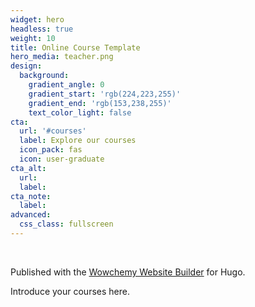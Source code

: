 ```yaml
---
widget: hero
headless: true
weight: 10
title: Online Course Template
hero_media: teacher.png
design:
  background:
    gradient_angle: 0
    gradient_start: 'rgb(224,223,255)'
    gradient_end: 'rgb(153,238,255)'
    text_color_light: false
cta:
  url: '#courses'
  label: Explore our courses
  icon_pack: fas
  icon: user-graduate
cta_alt:
  url:
  label:
cta_note:
  label:
advanced:
  css_class: fullscreen
---
```


<br>

Published with the [Wowchemy Website Builder](https://wowchemy.com/) for Hugo.

Introduce your courses here.

<!--a class="github-button" href="https://github.com/wowchemy/wowchemy-hugo-themes" data-icon="octicon-star" data-size="large" data-show-count="true" aria-label="Star Wowchemy Website Builder for Hugo">Star Wowchemy Website Builder for Hugo</a><br><a class="github-button" href="https://github.com/wowchemy/starter-hugo-online-course" data-icon="octicon-star" data-size="large" data-show-count="true" aria-label="Star the Online Course template">Star the Online Course template</a><script async defer src="https://buttons.github.io/buttons.js"></script-->
